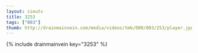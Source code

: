 ```yaml
--- 
layout: sieutv
title: 3253
tags: ["003"]
thumb: http://drainmainvein.com/media/videos/tmb/000/003/253/player.jpg
---
```

{% include drainmainvein key="3253" %} 
